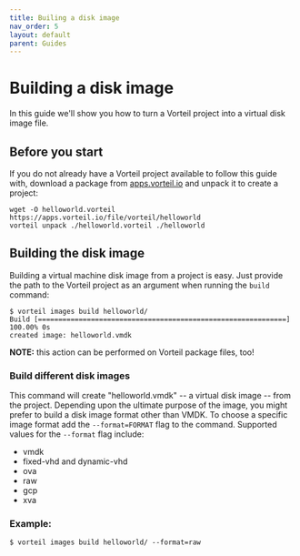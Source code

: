 ```yaml
---
title: Builing a disk image
nav_order: 5
layout: default
parent: Guides
---
```


# Building a disk image

In this guide we'll show you how to turn a Vorteil project into a virtual disk image file.

## Before you start

If you do not already have a Vorteil project available to follow this guide with, download a package from [apps.vorteil.io](https://apps.vorteil.io/) and unpack it to create a project:

```
wget -O helloworld.vorteil https://apps.vorteil.io/file/vorteil/helloworld
vorteil unpack ./helloworld.vorteil ./helloworld
```

## Building the disk image

Building a virtual machine disk image from a project is easy. Just provide the path to the Vorteil project as an argument when running the `build` command:

```
$ vorteil images build helloworld/
Build [=============================================================] 100.00% 0s
created image: helloworld.vmdk
```

**NOTE:** this action can be performed on Vorteil package files, too!

### Build different disk images

This command will create "helloworld.vmdk" -- a virtual disk image -- from the project. Depending upon the ultimate purpose of the image, you might prefer to build a disk image format other than VMDK. To choose a specific image format add the `--format=FORMAT` flag to the command. Supported values for the `--format` flag include:

- vmdk
- fixed-vhd and dynamic-vhd
- ova
- raw
- gcp
- xva

### Example:

```
$ vorteil images build helloworld/ --format=raw
```
